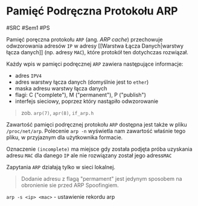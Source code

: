 # Pamięć Podręczna Protokołu ARP
#SRC #Sem1 #PS 

Pamięć poręczna protokołu `ARP` (ang. _ARP cache_) przechowuje odwzorowania adresów `IP` w adresy [[Warstwa Łącza Danych|warstwy łącza danych]] (np. adresy `MAC`), które protokół ten dotychczas rozwiązał.

Każdy wpis w pamięci podręcznej `ARP` zawiera następujące informacje:
- adres `IPV4`
- adres warstwy łącza danych (domyślnie jest to `ether`)
- maska adresu warstwy łącza danych
- flagi: C ("complete"), M ("permanent"), P ("publish")
- interfejs sieciowy, poprzez który nastąpiło odwzorowanie

>zob. `arp(7)`,  `apr(8)`, `if_arp.h`

Zawartość pamięci podręcznej protokołu `ARP` dostępna jest także w pliku `/proc/net/arp`. Polecenie `arp -n` wyświetla nam zawartość właśnie tego pliku, w przyjaznym dla użytkownika formacie.

Oznaczenie `(incomplete)` ma miejsce gdy została podjęta próba uzyskania adresu `MAC` dla danego `IP` ale nie rozwiązany został jego adress`MAC`

Zapytania `ARP` działają tylko w sieci lokalnej.

>Dodanie adresu z flagą "permament" jest jedynym sposobem na obronienie sie przed ARP Spoofingiem.

`arp -s <ip> <mac>`  - ustawienie rekordu arp